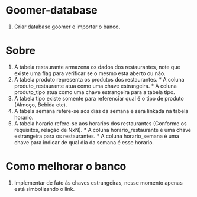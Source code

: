 ﻿# Goomer-database
1. Criar database goomer e importar o banco.

# Sobre
  1. A tabela restaurante armazena os dados dos restaurantes, note que existe uma flag para verificar se o mesmo esta aberto ou não.
  2. A tabela produto representa os produtos dos restaurantes.
    * A coluna produto_restaurante atua como uma chave estrangeira.
    * A coluna produto_tipo atua como uma chave estrangeira para a tabela tipo.
  3. A tabela tipo existe somente para referenciar qual é o tipo de produto (Almoço, Bebida etc).
  4. A tabela semana refere-se aos dias da semana e será linkada na tabela horario.
  5. A tabela horario refere-se aos horarios dos restaurantes (Conforme os requisitos, relação de NxN).
    * A coluna horario_restaurante é uma chave estrangeira para os restaurantes.
    * A coluna horario_semana é uma chave para indicar de qual dia da semana é esse horario.

# Como melhorar o banco
  1. Implementar de fato às chaves estrangeiras, nesse momento apenas está simbolizando o link.
